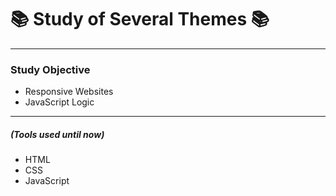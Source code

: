 # :books: Study of Several Themes :books:

<hr>

<h3>Study Objective</h3>

<div> 
    <ul>
        <li>Responsive Websites</li>
        <li>JavaScript Logic</li>
    </ul> 
</div>

<hr>

<div> 
    <h5>(Tools used until now)</h5>
    <ul>
        <li>HTML</li>
        <li>CSS</li>
        <li>JavaScript</li>
    </ul> 
</div>
